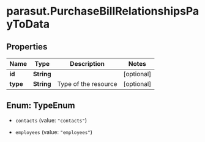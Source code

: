 # parasut.PurchaseBillRelationshipsPayToData

## Properties
Name | Type | Description | Notes
------------ | ------------- | ------------- | -------------
**id** | **String** |  | [optional] 
**type** | **String** | Type of the resource | [optional] 


<a name="TypeEnum"></a>
## Enum: TypeEnum


* `contacts` (value: `"contacts"`)

* `employees` (value: `"employees"`)





